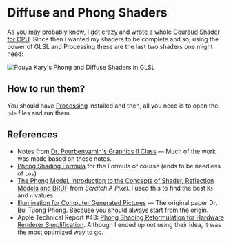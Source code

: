 
# Diffuse and Phong Shaders

As you may probably know, I got crazy and [wrote a whole Gouraud Shader for CPU](https://github.com/pmkary/basic-gouraud-shader). Since then I wanted my shaders to be complete and so, using the power of GLSL and Processing these are the last two shaders one might need:

![Pouya Kary's Phong and Diffuse Shaders in GLSL](https://user-images.githubusercontent.com/2157285/41479920-082bb6ba-70e2-11e8-8b59-1df9e32b1399.png)

## How to run them?
You should have [Processing](https://processing.org/) installed and then, all you need is to open the `pde` files and run them.

## References
- Notes from [Dr. Pourbenyamin's Graphics II Class](http://faculty.iauctb.ac.ir/a-purbenyamin-comp/fa) &mdash; Much of the work was made based on these notes.
- [Phong Shading Formula](http://www.cs.northwestern.edu/~ago820/SIG98/sig98_talk_web2/sld037.htm) for the Formula of course (ends to be needless of `cos`)
- [The Phong Model, Introduction to the Concepts of Shader, Reflection Models and BRDF](http://www.scratchapixel.com/lessons/3d-basic-rendering/phong-shader-BRDF) from _Scratch A Pixel_. I used this to find the best `Ks` and `n` values.
- [Illumination for Computer Generated Pictures](http://www.cs.northwestern.edu/~ago820/cs395/Papers/Phong_1975.pdf) &mdash; The original paper Dr. Bui Tuong Phong. Because you should always start from the origin.
- Apple Technical Report #43: [Phong Shading Reformulation for Hardware Renderer Simplification](http://dicklyon.com/tech/Graphics/Phong_TR-Lyon.pdf). Although I ended up not using their idea, it was the most optimized way to go.
